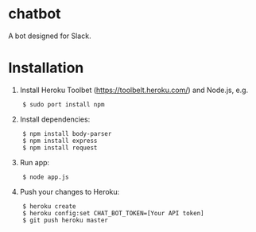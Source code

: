 chatbot
========================================
A bot designed for Slack.


Installation
========================================
1. Install Heroku Toolbet (https://toolbelt.heroku.com/) and Node.js, e.g.

```
    $ sudo port install npm
```

2. Install dependencies:

```
    $ npm install body-parser
    $ npm install express
    $ npm install request
```

3. Run app:

```
    $ node app.js
```

4. Push your changes to Heroku:

```
    $ heroku create
    $ heroku config:set CHAT_BOT_TOKEN=[Your API token]
    $ git push heroku master
```
